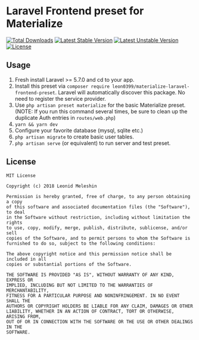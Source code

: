 # Laravel Frontend preset for Materialize

[![Total Downloads](https://poser.pugx.org/leon0399/materialize-laravel-frontend-preset/downloads)](https://packagist.org/packages/leon0399/materialize-laravel-frontend-preset)
[![Latest Stable Version](https://poser.pugx.org/leon0399/materialize-laravel-frontend-preset/v/stable)](https://packagist.org/packages/leon0399/materialize-laravel-frontend-preset)
[![Latest Unstable Version](https://poser.pugx.org/leon0399/materialize-laravel-frontend-preset/v/unstable)](https://packagist.org/packages/leon0399/materialize-laravel-frontend-preset)
[![License](https://poser.pugx.org/leon0399/materialize-laravel-frontend-preset/license)](https://packagist.org/packages/leon0399/materialize-laravel-frontend-preset)

## Usage

1. Fresh install Laravel >= 5.7.0 and cd to your app.
2. Install this preset via `composer require leon0399/materialize-laravel-frontend-preset`. Laravel will automatically discover this package. No need to register the service provider.
3. Use `php artisan preset materialize` for the basic Materialize preset. (NOTE: If you run this command several times, be sure to clean up the duplicate Auth entries in `routes/web.php`)
4. `yarn && yarn dev`
5. Configure your favorite database (mysql, sqlite etc.)
6. `php artisan migrate` to create basic user tables.
7. `php artisan serve` (or equivalent) to run server and test preset.

## License

    MIT License

    Copyright (c) 2018 Leonid Meleshin

    Permission is hereby granted, free of charge, to any person obtaining a copy
    of this software and associated documentation files (the "Software"), to deal
    in the Software without restriction, including without limitation the rights
    to use, copy, modify, merge, publish, distribute, sublicense, and/or sell
    copies of the Software, and to permit persons to whom the Software is
    furnished to do so, subject to the following conditions:

    The above copyright notice and this permission notice shall be included in all
    copies or substantial portions of the Software.

    THE SOFTWARE IS PROVIDED "AS IS", WITHOUT WARRANTY OF ANY KIND, EXPRESS OR
    IMPLIED, INCLUDING BUT NOT LIMITED TO THE WARRANTIES OF MERCHANTABILITY,
    FITNESS FOR A PARTICULAR PURPOSE AND NONINFRINGEMENT. IN NO EVENT SHALL THE
    AUTHORS OR COPYRIGHT HOLDERS BE LIABLE FOR ANY CLAIM, DAMAGES OR OTHER
    LIABILITY, WHETHER IN AN ACTION OF CONTRACT, TORT OR OTHERWISE, ARISING FROM,
    OUT OF OR IN CONNECTION WITH THE SOFTWARE OR THE USE OR OTHER DEALINGS IN THE
    SOFTWARE.